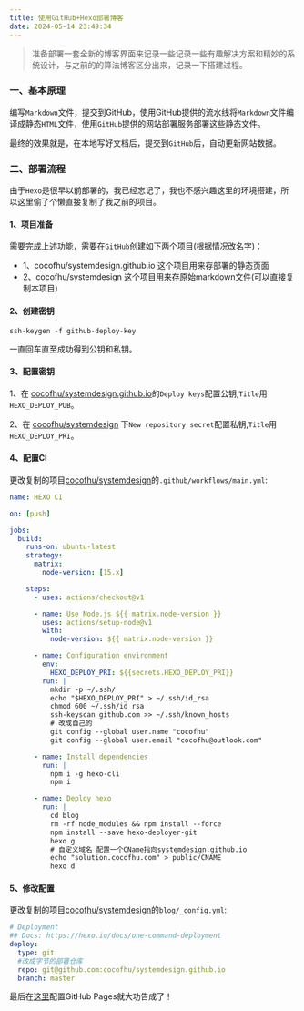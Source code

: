 ```yaml
---
title: 使用GitHub+Hexo部署博客
date: 2024-05-14 23:49:34
---
```


> 准备部署一套全新的博客界面来记录一些记录一些有趣解决方案和精妙的系统设计，与之前的的算法博客区分出来，记录一下搭建过程。

### 一、基本原理
编写`Markdown`文件，提交到GitHub，使用GitHub提供的流水线将`Markdown`文件编译成静态`HTML`文件，使用`GitHub`提供的网站部署服务部署这些静态文件。

最终的效果就是，在本地写好文档后，提交到`GitHub`后，自动更新网站数据。

### 二、部署流程
由于`Hexo`是很早以前部署的，我已经忘记了，我也不感兴趣这里的环境搭建，所以这里偷了个懒直接复制了我之前的项目。

#### 1、项目准备
需要完成上述功能，需要在`GitHub`创建如下两个项目(根据情况改名字)：
- 1、cocofhu/systemdesign.github.io 这个项目用来存部署的静态页面
- 2、cocofhu/systemdesign 这个项目用来存原始markdown文件(可以直接复制本项目)

#### 2、创建密钥
```shell
ssh-keygen -f github-deploy-key
```
一直回车直至成功得到公钥和私钥。

#### 3、配置密钥

1、在 [cocofhu/systemdesign.github.io](https://github.com/cocofhu/systemdesign.github.io/settings/keys)的`Deploy keys`配置公钥,`Title`用 `HEXO_DEPLOY_PUB`。

2、在 [cocofhu/systemdesign](https://github.com/cocofhu/systemdesign/settings/secrets/actions) 下`New repository secret`配置私钥,`Title`用 `HEXO_DEPLOY_PRI`。

#### 4、配置CI
更改复制的项目[cocofhu/systemdesign](https://github.com/cocofhu/systemdesign/blob/main/.github/workflows/main.yml)的`.github/workflows/main.yml`:
```yaml
name: HEXO CI

on: [push]

jobs:
  build:
    runs-on: ubuntu-latest
    strategy:
      matrix:
        node-version: [15.x]

    steps:
      - uses: actions/checkout@v1

      - name: Use Node.js ${{ matrix.node-version }}
        uses: actions/setup-node@v1
        with:
          node-version: ${{ matrix.node-version }}

      - name: Configuration environment
        env:
          HEXO_DEPLOY_PRI: ${{secrets.HEXO_DEPLOY_PRI}}
        run: |
          mkdir -p ~/.ssh/
          echo "$HEXO_DEPLOY_PRI" > ~/.ssh/id_rsa
          chmod 600 ~/.ssh/id_rsa
          ssh-keyscan github.com >> ~/.ssh/known_hosts
          # 改成自己的
          git config --global user.name "cocofhu"
          git config --global user.email "cocofhu@outlook.com"

      - name: Install dependencies
        run: |
          npm i -g hexo-cli
          npm i

      - name: Deploy hexo
        run: |
          cd blog
          rm -rf node_modules && npm install --force
          npm install --save hexo-deployer-git
          hexo g
          # 自定义域名 配置一个CName指向systemdesign.github.io
          echo "solution.cocofhu.com" > public/CNAME
          hexo d

```

#### 5、修改配置
更改复制的项目[cocofhu/systemdesign](https://github.com/cocofhu/systemdesign/blob/main/blog/_config.yml)的`blog/_config.yml`:
```yaml
# Deployment
## Docs: https://hexo.io/docs/one-command-deployment
deploy:
  type: git
  #改成字节的部署仓库
  repo: git@github.com:cocofhu/systemdesign.github.io
  branch: master
```

最后在[这里](https://github.com/cocofhu/systemdesign.github.io/settings/pages)配置GitHub Pages就大功告成了！








